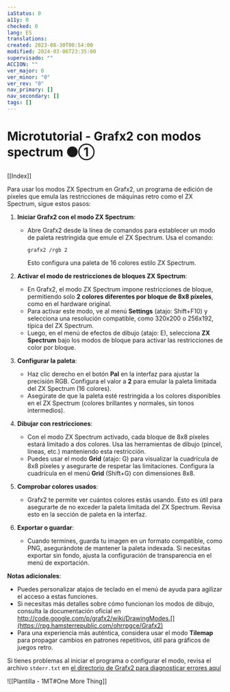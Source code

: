 ```yaml
---
iaStatus: 0
a11y: 0
checked: 0
lang: ES
translations: 
created: 2023-08-30T00:54:00
modified: 2024-03-06T23:35:00
supervisado: ""
ACCION: ""
ver_major: 0
ver_minor: "0"
ver_rev: "0"
nav_primary: []
nav_secondary: []
tags: []
---
```

# Microtutorial - Grafx2 con modos spectrum ⚫①

[[Index]]

Para usar los modos ZX Spectrum en Grafx2, un programa de edición de píxeles que emula las restricciones de máquinas retro como el ZX Spectrum, sigue estos pasos:

1. **Iniciar Grafx2 con el modo ZX Spectrum**:
   - Abre Grafx2 desde la línea de comandos para establecer un modo de paleta restringida que emule el ZX Spectrum. Usa el comando:
     ```
     grafx2 /rgb 2
     ```
     Esto configura una paleta de 16 colores estilo ZX Spectrum.[](http://grafx2.chez.com/index.php?article5/command-line-options)

2. **Activar el modo de restricciones de bloques ZX Spectrum**:
   - En Grafx2, el modo ZX Spectrum impone restricciones de bloque, permitiendo solo **2 colores diferentes por bloque de 8x8 píxeles**, como en el hardware original.[](https://grafx2.gitlab.io/grafX2/htmldoc/grafx2_42.html)[](https://www.slant.co/options/5469/~grafx2-review)
   - Para activar este modo, ve al menú **Settings** (atajo: Shift+F10) y selecciona una resolución compatible, como 320x200 o 256x192, típica del ZX Spectrum.[](https://manpages.ubuntu.com/manpages/questing/en/man1/grafx2.1.html)
   - Luego, en el menú de efectos de dibujo (atajo: E), selecciona **ZX Spectrum** bajo los modos de bloque para activar las restricciones de color por bloque.

3. **Configurar la paleta**:
   - Haz clic derecho en el botón **Pal** en la interfaz para ajustar la precisión RGB. Configura el valor a **2** para emular la paleta limitada del ZX Spectrum (16 colores).[](https://rpg.hamsterrepublic.com/ohrrpgce/Grafx2)
   - Asegúrate de que la paleta esté restringida a los colores disponibles en el ZX Spectrum (colores brillantes y normales, sin tonos intermedios).

4. **Dibujar con restricciones**:
   - Con el modo ZX Spectrum activado, cada bloque de 8x8 píxeles estará limitado a dos colores. Usa las herramientas de dibujo (pincel, líneas, etc.) manteniendo esta restricción.
   - Puedes usar el modo **Grid** (atajo: G) para visualizar la cuadrícula de 8x8 píxeles y asegurarte de respetar las limitaciones. Configura la cuadrícula en el menú **Grid** (Shift+G) con dimensiones 8x8.[](https://kapeli.com/cheat_sheets/Grafx2.docset/Contents/Resources/Documents/index)

5. **Comprobar colores usados**:
   - Grafx2 te permite ver cuántos colores estás usando. Esto es útil para asegurarte de no exceder la paleta limitada del ZX Spectrum. Revisa esto en la sección de paleta en la interfaz.[](https://rpg.hamsterrepublic.com/ohrrpgce/Grafx2)

6. **Exportar o guardar**:
   - Cuando termines, guarda tu imagen en un formato compatible, como PNG, asegurándote de mantener la paleta indexada. Si necesitas exportar sin fondo, ajusta la configuración de transparencia en el menú de exportación.[](https://perfectlynormalduck.wordpress.com/2016/10/26/quick-guide-to-grafx2-success/)

**Notas adicionales**:
- Puedes personalizar atajos de teclado en el menú de ayuda para agilizar el acceso a estas funciones.[](https://kapeli.com/cheat_sheets/Grafx2.docset/Contents/Resources/Documents/index)
- Si necesitas más detalles sobre cómo funcionan los modos de dibujo, consulta la documentación oficial en http://code.google.com/p/grafx2/wiki/DrawingModes.[](https://rpg.hamsterrepublic.com/ohrrpgce/Grafx2)
- Para una experiencia más auténtica, considera usar el modo **Tilemap** para propagar cambios en patrones repetitivos, útil para gráficos de juegos retro.[](https://rpg.hamsterrepublic.com/ohrrpgce/Grafx2)

Si tienes problemas al iniciar el programa o configurar el modo, revisa el archivo `stderr.txt` en [el directorio de Grafx2 para diagnosticar errores aquí](http://grafx2.chez.com/index.php?categorie1/documentation)


![[Plantilla - 1MT#One More Thing]]
